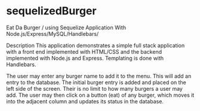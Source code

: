 # sequelizedBurger
Eat Da Burger / using Sequelize
Application With Node.js/Express/MySQL/Handlebars/

Description
This application demonstrates a simple full stack application with a front end implemented with HTML/CSS and the backend implemented with Node.js and Express. Templating is done with Handlebars.

The user may enter any burger name to add it to the menu. This will add an entry to the database. The initial burger entry is added and placed on the left side of the screen.  Their is no limit to how many burgers a user may add.
The user may then click on a button (eat) of any burger, which moves it into the adjacent column and updates its status in the database.
